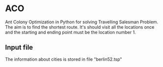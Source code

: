 # ACO
Ant Colony Optimization in Python for solving Travelling Salesman Problem. The aim is to find the shortest route. It's should visit all the locations once and the starting and ending point must be the
location number 1.

## Input file
The information about cities is stored in file "berlin52.tsp"

